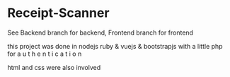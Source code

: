 # Receipt-Scanner

See Backend branch for backend, Frontend branch for frontend

this project was    done in nodejs ruby & vuejs & bootstrapjs with a little php for a u t h e n t i c a t i o n

html and css were also involved
